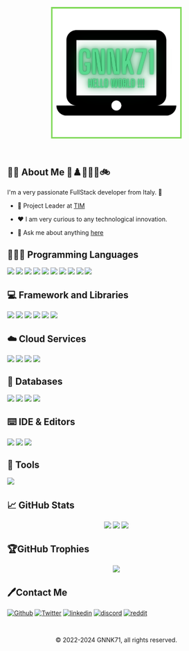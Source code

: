 <p align="center"><a href="https://www.linkedin.com/in/gpalleschi/"><img width="60%" src="./assets/MainTitle.png" /></a></p>

<br />

## 🙎‍♂️ About Me 🎾♟️🥾⛪📖🚲

I'm a very passionate FullStack developer from Italy. 🍕

- 💼 Project Leader at [TIM](https://www.tim.it/)  

- ❤️ I am very curious to any technological innovation.  

- 💬 Ask me about anything [here](https://github.com/gpalleschi/gpalleschi/issues)  


## 👨🏻‍💻 Programming Languages
<p align="left">
  <img src="https://img.shields.io/badge/-A1A1A1?style=for-the-badge&logo=c&logoColor=white" />
  <img src="https://img.shields.io/badge/Java-FF0000?style=for-the-badge&logo=java&logoColor=white" />
  <img src="https://img.shields.io/badge/Perl-00808F?style=for-the-badge&logo=perl&logoColor=white" />
  <img src="https://img.shields.io/badge/Python-3776AB?style=for-the-badge&logo=python&logoColor=white" />
  <img src="https://img.shields.io/badge/PLSQL-FF8000?style=for-the-badge&logo=oracle&logoColor=white" />
  <img src="https://img.shields.io/badge/HTML5-E34F26?style=for-the-badge&logo=html5&logoColor=white" />
  <img src="https://img.shields.io/badge/CSS3-1572B6?style=for-the-badge&logo=css3&logoColor=white" />
  <img src="https://img.shields.io/badge/JavaScript-323330?style=for-the-badge&logo=javascript&logoColor=F7DF1E" />
  <img src="https://img.shields.io/badge/Rust-F3B3D1?style=for-the-badge&logo=rust&logoColor=F7DF1E" />
  <img src="https://img.shields.io/badge/Dart-FFFF00?style=for-the-badge&logo=dart&logoColor=000000" />
</p>

## 💻 Framework and Libraries
<p align="left">
  <img src="https://img.shields.io/badge/React-20232A?style=for-the-badge&logo=react&logoColor=61DAFB" />
  <img src="https://img.shields.io/badge/Bootstrap-563D7C?style=for-the-badge&logo=bootstrap&logoColor=white" />
  <img src="https://img.shields.io/badge/flutter-66B2FF?style=for-the-badge&logo=flutter&logoColor=white" />
  <img src="https://img.shields.io/badge/PRIMEREACT-00BFFF?style=for-the-badge&logo=preact&logoColor=white" />
  <img src="https://img.shields.io/badge/jquery-00994C?style=for-the-badge&logo=jquery&logoColor=white" />
  <img src="https://img.shields.io/badge/MUI-1E90FF?style=for-the-badge&logo=MUI&logoColor=white" />
</p>
</p>

## ☁️ Cloud Services
<p align="left">
  <img src="https://img.shields.io/badge/heroku-%23430098.svg?style=for-the-badge&logo=heroku&logoColor=white" />
  <img src="https://img.shields.io/badge/vercel-A1A2A3.svg?style=for-the-badge&logo=vercel&logoColor=white" />
  <img src="https://img.shields.io/badge/githubpages-1572B6.svg?style=for-the-badge&logo=githubpages&logoColor=white" />
  <img src="https://img.shields.io/badge/glitch-1342B6.svg?style=for-the-badge&logo=glitch&logoColor=white" />
</p>

## 📀 Databases
<p align="left">
 <img src="https://img.shields.io/badge/Oracle-FF0000.svg?style=for-the-badge&logo=oracle&logoColor=white" />
 <img src="https://img.shields.io/badge/sqlite-%2307405e.svg?style=for-the-badge&logo=sqlite&logoColor=white" />
 <img src="https://img.shields.io/badge/mysql-66B2FF.svg?style=for-the-badge&logo=mysql&logoColor=white" />
 <img src="https://img.shields.io/badge/postgresql-0080FF.svg?style=for-the-badge&logo=postgresql&logoColor=white" />
</p>

## ⌨️ IDE & Editors
<p align="left">
  <img src="https://img.shields.io/badge/Visual_Studio_Code-0078D4?style=for-the-badge&logo=visual%20studio%20code&logoColor=white" />
  <img src="https://img.shields.io/badge/Eclipse-330066?style=for-the-badge&logo=Eclipse&logoColor=white" />
  <img src="https://img.shields.io/badge/Vim-A0A0A0?style=for-the-badge&logo=vim&logoColor=white" />
</p>
</p>

## 🦾 Tools
<p align="left">
  <img src="https://img.shields.io/badge/Postman-FF6C37?style=for-the-badge&logo=postman&logoColor=white" />
</p>

## 📈 GitHub Stats

<p align="center" style="witdh:100%">
<img src="https://github-readme-stats.vercel.app/api?username=gpalleschi&theme=monokai&hide_border=false&include_all_commits=false&count_private=true" />
<img src="https://github-readme-streak-stats.herokuapp.com/?user=gpalleschi&theme=monokai&hide_border=false" />
<img src="https://github-readme-stats.vercel.app/api/top-langs/?username=gpalleschi&theme=monokai&layout=compact&langs_count=8&hide_border=true" />
</p>
<!-- <p align="center">
<img src="https://github-readme-stats.vercel.app/api?username=kasuken&theme=dracula&hide_border=false&include_all_commits=false&count_private=true" />
<img src="https://github-readme-streak-stats.herokuapp.com/?user=kasuken&theme=dracula&hide_border=false" />
</p> -->

## 🏆GitHub Trophies
<p align="center">
  <img src="https://github-profile-trophy.vercel.app/?username=gpalleschi&theme=monokai&no-frame=false&no-bg=false&margin-w=4&row=1" />
</p>

## 🖊️Contact Me
[<img alt="Github" src="https://img.shields.io/badge/GitHub-%2312100E.svg?&style=for-the-badge&logo=Github&logoColor=white" />](https://github.com/gpalleschi)
[<img alt="Twitter" src="https://img.shields.io/badge/twitter-%231DA1F2.svg?&style=for-the-badge&logo=twitter&logoColor=white" />](https://twitter.com/gnnk71)
[<img alt="linkedin" src="https://img.shields.io/badge/linkedin-%230077B5.svg?&style=for-the-badge&logo=linkedin&logoColor=white" />](https://www.linkedin.com/in/gpalleschi/)
[<img alt="discord" src="https://img.shields.io/badge/discord-404EED.svg?&style=for-the-badge&logo=discord&logoColor=white"/>](https://discordapp.com/users/364458647465492480)
[<img alt="reddit" src="https://img.shields.io/badge/reddit-FF4500.svg?&style=for-the-badge&logo=reddit&logoColor=white"/>](https://www.reddit.com/user/GNNK71)


<br />
<p align="center"> © 2022-2024 GNNK71, all rights reserved. </p>


